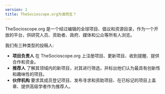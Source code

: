 ```yaml
---
version: 1
title: TheSocioscope.org为谁而生？
---
```


TheSocioscope.org 是一个经过编辑的全球项目、倡议和资源目录，作为一个开放的平台，供研究人员、资助者、政府、媒体和公众等所有人浏览。

我们有三种类型的投稿人:

- **项目负责人** 在 TheSocioscope.org 上注册项目、更新项目、收到提醒、提供合作和资金。
- **推荐人** 了解其领域内的新项目，对其进行筛选，并标出他们认为最具有创新性和趣味性的项目。
- **伙伴机构** 要求其成员登记项目、发布寻求和资助项目、在已标记的项目上盖章、提供高级学者作为推荐人。
